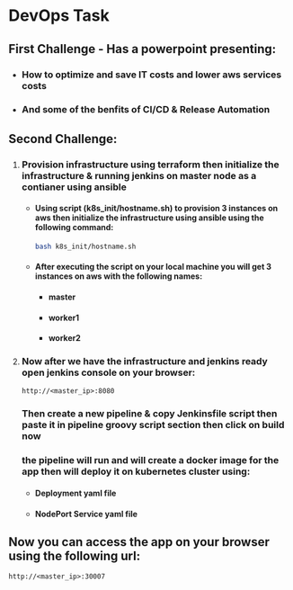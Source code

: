 # DevOps Task

## First Challenge - Has a powerpoint presenting:
- ### How to optimize and save IT costs and lower aws services costs
- ### And some of the benfits of CI/CD & Release Automation

## Second Challenge:
1. ### Provision infrastructure using terraform then initialize the infrastructure & running jenkins on master node as a contianer using ansible
   - #### Using script (k8s_init/hostname.sh) to provision 3 instances on aws then initialize the infrastructure using ansible using the following command:
      ```bash
      bash k8s_init/hostname.sh
      ```
   - #### After executing the script on your local machine you will get 3 instances on aws with the following names:
      - #### master
      - #### worker1
      - #### worker2
2. ### Now after we have the infrastructure and jenkins ready open jenkins console on your browser:
   ```
   http://<master_ip>:8080
   ```
   ### Then create a new pipeline & copy Jenkinsfile script then paste it in pipeline groovy script section then click on build now
   ### the pipeline will run and will create a docker image for the app then will deploy it on kubernetes cluster using: 
      - #### Deployment yaml file
      - #### NodePort Service yaml file
## Now you can access the app on your browser using the following url:
```
http://<master_ip>:30007
```